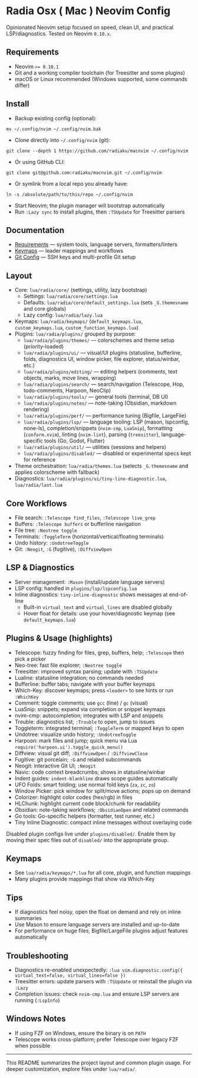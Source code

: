 # Radia Osx ( Mac ) Neovim Config

Opinionated Neovim setup focused on speed, clean UI, and practical LSP/diagnostics. Tested on Neovim `0.10.x`.

## Requirements
- Neovim `>= 0.10.1`
- Git and a working compiler toolchain (for Treesitter and some plugins)
- macOS or Linux recommended (Windows supported, some commands differ)

## Install
- Backup existing config (optional):
```
mv ~/.config/nvim ~/.config/nvim.bak
```

- Clone directly into `~/.config/nvim` (git):
```
git clone --depth 1 https://github.com/radiaku/macnvim ~/.config/nvim
```

- Or using GitHub CLI:
```
git clone git@github.com:radiaku/macnvim.git ~/.config/nvim
```

- Or symlink from a local repo you already have:
```
ln -s /absolute/path/to/this/repo ~/.config/nvim
```

- Start Neovim; the plugin manager will bootstrap automatically
- Run `:Lazy sync` to install plugins, then `:TSUpdate` for Treesitter parsers

## Documentation
- [Requirements](./requirements.md) — system tools, language servers, formatters/linters
- [Keymaps](./keymap.md) — leader mappings and workflows
- [Git Config](./.gitconfig.md) — SSH keys and multi-profile Git setup

## Layout
- Core: `lua/radia/core/` (settings, utility, lazy bootstrap)
  - Settings: `lua/radia/core/settings.lua`
  - Defaults: `lua/radia/core/default_settings.lua` (sets `_G.themesname` and core globals)
  - Lazy config: `lua/radia/lazy.lua`
- Keymaps: `lua/radia/keymaps/` (`default_keymaps.lua`, `custom_keymaps.lua`, `custom_function_keymaps.lua`)
- Plugins: `lua/radia/plugins/` grouped by purpose:
  - `lua/radia/plugins/themes/` — colorschemes and theme setup (priority-loaded)
  - `lua/radia/plugins/ui/` — visual/UI plugins (statusline, bufferline, folds, diagnostics UI, window picker, file explorer, status/winbar, etc.)
  - `lua/radia/plugins/editing/` — editing helpers (comments, text objects, marks, move lines, wrapping)
  - `lua/radia/plugins/search/` — search/navigation (Telescope, Hop, todo-comments, Harpoon, NeoClip)
  - `lua/radia/plugins/tools/` — general tools (terminal, DB UI)
  - `lua/radia/plugins/notes/` — note-taking (Obsidian, markdown rendering)
  - `lua/radia/plugins/perf/` — performance tuning (Bigfile, LargeFile)
  - `lua/radia/plugins/lsp/` — language tooling: LSP (mason, lspconfig, none-ls), completion/snippets (`nvim-cmp`, `LuaSnip`), formatting (`conform.nvim`), linting (`nvim-lint`), parsing (`treesitter`), language-specific tools (Go, Godot, Flutter)
  - `lua/radia/plugins/util/` — utilities (sessions and helpers)
  - `lua/radia/plugins/disabled/` — disabled or experimental specs kept for reference
- Theme orchestration: `lua/radia/themes.lua` (selects `_G.themesname` and applies colorscheme with fallback)
- Diagnostics: `lua/radia/plugins/ui/tiny-line-diagnostic.lua`, `lua/radia/last.lua`

## Core Workflows
- File search: `:Telescope find_files`, `:Telescope live_grep`
- Buffers: `:Telescope buffers` or bufferline navigation
- File tree: `:Neotree toggle`
- Terminals: `:ToggleTerm` (horizontal/vertical/floating terminals)
- Undo history: `:UndotreeToggle`
- Git: `:Neogit`, `:G` (fugitive), `:DiffviewOpen`

## LSP & Diagnostics
- Server management: `:Mason` (install/update language servers)
- LSP config: handled in `plugins/lsp/lspconfig.lua`
- Inline diagnostics: `tiny-inline-diagnostic` shows messages at end-of-line
  - Built-in `virtual_text` and `virtual_lines` are disabled globally
  - Hover float for details: use your hover/diagnostic keymap (see `default_keymaps.lua`)

## Plugins & Usage (highlights)
- Telescope: fuzzy finding for files, grep, buffers, help; `:Telescope` then pick a picker
- Neo-tree: fast file explorer; `:Neotree toggle`
- Treesitter: improved syntax parsing; update with `:TSUpdate`
- Lualine: statusline integration; no commands needed
- Bufferline: buffer tabs; navigate with your buffer keymaps
- Which-Key: discover keymaps; press `<leader>` to see hints or run `:WhichKey`
- Comment: toggle comments; use `gcc` (line) / `gc` (visual)
- LuaSnip: snippets; expand via completion or snippet keymaps
- nvim-cmp: autocompletion; integrates with LSP and snippets
- Trouble: diagnostics list; `:Trouble` to open, jump to issues
- Toggleterm: integrated terminal; `:ToggleTerm` or mapped keys to open
- Undotree: visualize undo history; `:UndotreeToggle`
- Harpoon: mark files and jump; quick menu via Lua `require('harpoon.ui').toggle_quick_menu()`
- Diffview: visual git diff; `:DiffviewOpen` / `:DiffviewClose`
- Fugitive: git porcelain; `:G` and related subcommands
- Neogit: interactive Git UI; `:Neogit`
- Navic: code context breadcrumbs; shows in statusline/winbar
- Indent guides: `indent-blankline` draws scope guides automatically
- UFO Folds: smart folding; use normal fold keys (`za`, `zc`, `zo`)
- Window Picker: pick window for split/move actions; pops up on demand
- Colorizer: highlight color codes (hex/rgb) in files
- HLChunk: highlight current code block/chunk for readability
- Obsidian: note-taking workflows; `:ObsidianOpen` and related commands
- Go tools: Go-specific helpers (formatter, test runner, etc.)
- Tiny Inline Diagnostic: compact inline messages without overlaying code

Disabled plugin configs live under `plugins/disabled/`. Enable them by moving their spec files out of `disabled/` into the appropriate group.

## Keymaps
- See `lua/radia/keymaps/*.lua` for all core, plugin, and function mappings
- Many plugins provide mappings that show via Which-Key

## Tips
- If diagnostics feel noisy, open the float on demand and rely on inline summaries
- Use Mason to ensure language servers are installed and up-to-date
- For performance on huge files, Bigfile/LargeFile plugins adjust features automatically

## Troubleshooting
- Diagnostics re-enabled unexpectedly: `:lua vim.diagnostic.config({ virtual_text=false, virtual_lines=false })`
- Treesitter errors: update parsers with `:TSUpdate` or reinstall the plugin via `:Lazy`
- Completion issues: check `nvim-cmp.lua` and ensure LSP servers are running (`:LspInfo`)

## Windows Notes
- If using FZF on Windows, ensure the binary is on `PATH`
- Telescope works cross-platform; prefer Telescope over legacy FZF when possible

---
This README summarizes the project layout and common plugin usage. For deeper customization, explore files under `lua/radia/`.

